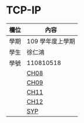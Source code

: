 # TCP-IP

欄位 | 內容
-----|--------
學期 | 109 學年度上學期
學生 |  徐仁鴻
學號 | 110810518
|    | [CH08](https://github.com/07Nick-kciN21/TCP-IP/blob/main/CH08.md)
|    | [CH09](https://github.com/07Nick-kciN21/TCP-IP/blob/main/CH09.md)
|    | [CH11](https://github.com/07Nick-kciN21/TCP-IP/blob/main/CH11.md)
|    | [CH12](https://github.com/07Nick-kciN21/TCP-IP/blob/main/CH12.md)
|    | [SYP](https://github.com/07Nick-kciN21/TCP-IP/blob/main/STP.md)

